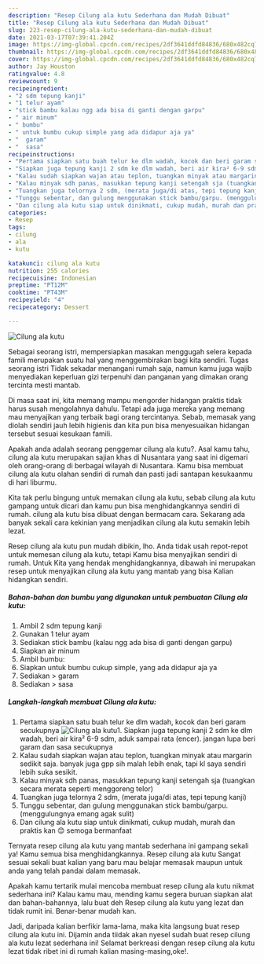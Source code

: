 ```yaml
---
description: "Resep Cilung ala kutu Sederhana dan Mudah Dibuat"
title: "Resep Cilung ala kutu Sederhana dan Mudah Dibuat"
slug: 223-resep-cilung-ala-kutu-sederhana-dan-mudah-dibuat
date: 2021-03-17T07:39:41.204Z
image: https://img-global.cpcdn.com/recipes/2df3641ddfd84836/680x482cq70/cilung-ala-kutu-foto-resep-utama.jpg
thumbnail: https://img-global.cpcdn.com/recipes/2df3641ddfd84836/680x482cq70/cilung-ala-kutu-foto-resep-utama.jpg
cover: https://img-global.cpcdn.com/recipes/2df3641ddfd84836/680x482cq70/cilung-ala-kutu-foto-resep-utama.jpg
author: Jay Houston
ratingvalue: 4.8
reviewcount: 9
recipeingredient:
- "2 sdm tepung kanji"
- "1 telur ayam"
- "stick bambu kalau ngg ada bisa di ganti dengan garpu"
- " air minum"
- " bumbu"
- " untuk bumbu cukup simple yang ada didapur aja ya"
- "  garam"
- "  sasa"
recipeinstructions:
- "Pertama siapkan satu buah telur ke dlm wadah, kocok dan beri garam secukupnya"
- "Siapkan juga tepung kanji 2 sdm ke dlm wadah, beri air kira² 6-9 sdm, aduk sampai rata (encer). jangan lupa beri garam dan sasa secukupnya"
- "Kalau sudah siapkan wajan atau teplon, tuangkan minyak atau margarin sedikit saja. banyak juga gpp sih malah lebih enak, tapi kl saya sendiri lebih suka sesikit."
- "Kalau minyak sdh panas, masukkan tepung kanji setengah sja (tuangkan secara merata seperti menggoreng telor)"
- "Tuangkan juga telornya 2 sdm, (merata juga/di atas, tepi tepung kanji)"
- "Tunggu sebentar, dan gulung menggunakan stick bambu/garpu. (menggulungnya emang agak sulit)"
- "Dan cilung ala kutu siap untuk dinikmati, cukup mudah, murah dan praktis kan 😊 semoga bermanfaat"
categories:
- Resep
tags:
- cilung
- ala
- kutu

katakunci: cilung ala kutu 
nutrition: 255 calories
recipecuisine: Indonesian
preptime: "PT12M"
cooktime: "PT43M"
recipeyield: "4"
recipecategory: Dessert

---
```



![Cilung ala kutu](https://img-global.cpcdn.com/recipes/2df3641ddfd84836/680x482cq70/cilung-ala-kutu-foto-resep-utama.jpg)

Sebagai seorang istri, mempersiapkan masakan menggugah selera kepada famili merupakan suatu hal yang menggembirakan bagi kita sendiri. Tugas seorang istri Tidak sekadar menangani rumah saja, namun kamu juga wajib menyediakan keperluan gizi terpenuhi dan panganan yang dimakan orang tercinta mesti mantab.

Di masa  saat ini, kita memang mampu mengorder hidangan praktis tidak harus susah mengolahnya dahulu. Tetapi ada juga mereka yang memang mau menyajikan yang terbaik bagi orang tercintanya. Sebab, memasak yang diolah sendiri jauh lebih higienis dan kita pun bisa menyesuaikan hidangan tersebut sesuai kesukaan famili. 



Apakah anda adalah seorang penggemar cilung ala kutu?. Asal kamu tahu, cilung ala kutu merupakan sajian khas di Nusantara yang saat ini digemari oleh orang-orang di berbagai wilayah di Nusantara. Kamu bisa membuat cilung ala kutu olahan sendiri di rumah dan pasti jadi santapan kesukaanmu di hari liburmu.

Kita tak perlu bingung untuk memakan cilung ala kutu, sebab cilung ala kutu gampang untuk dicari dan kamu pun bisa menghidangkannya sendiri di rumah. cilung ala kutu bisa dibuat dengan bermacam cara. Sekarang ada banyak sekali cara kekinian yang menjadikan cilung ala kutu semakin lebih lezat.

Resep cilung ala kutu pun mudah dibikin, lho. Anda tidak usah repot-repot untuk memesan cilung ala kutu, tetapi Kamu bisa menyajikan sendiri di rumah. Untuk Kita yang hendak menghidangkannya, dibawah ini merupakan resep untuk menyajikan cilung ala kutu yang mantab yang bisa Kalian hidangkan sendiri.

<!--inarticleads1-->

##### Bahan-bahan dan bumbu yang digunakan untuk pembuatan Cilung ala kutu:

1. Ambil 2 sdm tepung kanji
1. Gunakan 1 telur ayam
1. Sediakan stick bambu (kalau ngg ada bisa di ganti dengan garpu)
1. Siapkan  air minum
1. Ambil  bumbu:
1. Siapkan  untuk bumbu cukup simple, yang ada didapur aja ya
1. Sediakan  &gt; garam
1. Sediakan  &gt; sasa




<!--inarticleads2-->

##### Langkah-langkah membuat Cilung ala kutu:

1. Pertama siapkan satu buah telur ke dlm wadah, kocok dan beri garam secukupnya
<img src="https://img-global.cpcdn.com/steps/5e37226de828a064/160x128cq70/cilung-ala-kutu-langkah-memasak-1-foto.jpg" alt="Cilung ala kutu">1. Siapkan juga tepung kanji 2 sdm ke dlm wadah, beri air kira² 6-9 sdm, aduk sampai rata (encer). jangan lupa beri garam dan sasa secukupnya
1. Kalau sudah siapkan wajan atau teplon, tuangkan minyak atau margarin sedikit saja. banyak juga gpp sih malah lebih enak, tapi kl saya sendiri lebih suka sesikit.
1. Kalau minyak sdh panas, masukkan tepung kanji setengah sja (tuangkan secara merata seperti menggoreng telor)
1. Tuangkan juga telornya 2 sdm, (merata juga/di atas, tepi tepung kanji)
1. Tunggu sebentar, dan gulung menggunakan stick bambu/garpu. (menggulungnya emang agak sulit)
1. Dan cilung ala kutu siap untuk dinikmati, cukup mudah, murah dan praktis kan 😊 semoga bermanfaat




Ternyata resep cilung ala kutu yang mantab sederhana ini gampang sekali ya! Kamu semua bisa menghidangkannya. Resep cilung ala kutu Sangat sesuai sekali buat kalian yang baru mau belajar memasak maupun untuk anda yang telah pandai dalam memasak.

Apakah kamu tertarik mulai mencoba membuat resep cilung ala kutu nikmat sederhana ini? Kalau kamu mau, mending kamu segera buruan siapkan alat dan bahan-bahannya, lalu buat deh Resep cilung ala kutu yang lezat dan tidak rumit ini. Benar-benar mudah kan. 

Jadi, daripada kalian berfikir lama-lama, maka kita langsung buat resep cilung ala kutu ini. Dijamin anda tiidak akan nyesel sudah buat resep cilung ala kutu lezat sederhana ini! Selamat berkreasi dengan resep cilung ala kutu lezat tidak ribet ini di rumah kalian masing-masing,oke!.

